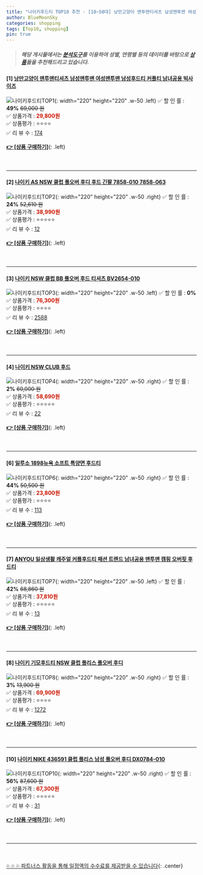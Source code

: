 ```yaml
---
title: "나이키후드티 TOP10 추천 - [10~50대] 낭만고양이 맨투맨티셔츠 남성맨투맨 여성맨투맨 남성후드티 커플티 남녀공용 빅사이즈"
author: BlueMoonSky
categories: shopping
tags: [Top10, shopping]
pin: true
---
```


> ##### 해당 게시물에서는 [**분석도구**](https://itemscout.io/)를 이용하여 **성별**, **연령별** 등의 데이터를 바탕으로 [**상품**](https://link.coupang.com/a/baae76)들을 추천해드리고 있습니다.

#### [1] [낭만고양이 맨투맨티셔츠 남성맨투맨 여성맨투맨 남성후드티 커플티 남녀공용 빅사이즈](https://link.coupang.com/re/AFFSDP?lptag=AF5964186&subid=bluemoonsky6999&pageKey=7618693915&traceid=V0-153&itemId=20194166093&vendorItemId=87285264751)
![나이키후드티TOP1](https://thumbnail10.coupangcdn.com/thumbnails/remote/230x230ex/image/vendor_inventory/e13d/d81019b0593d5ffdc44be9573de91a5df13d807cd0b52a78ce6bd98316a9.png){: width="220" height="220" .w-50 .left}
✅ 할 인 률 : **49%** ~~<del class="base-price"> 69,000  </del>원~~<br>
✅ 상품가격 : <span style="color:#cb1400"> **29,800원** </span><br>
✅ 상품평가 : ⭐⭐⭐⭐<br>
✅ 리 뷰 수 : [174](https://link.coupang.com/re/AFFSDP?lptag=AF5964186&subid=bluemoonsky6999&pageKey=7618693915&traceid=V0-153&itemId=20194166093&vendorItemId=87285264751)<br>
<br>
[**👉  [상품 구매하기]**](https://link.coupang.com/re/AFFSDP?lptag=AF5964186&subid=bluemoonsky6999&pageKey=7618693915&traceid=V0-153&itemId=20194166093&vendorItemId=87285264751){: .left}
<br>
<br>
<br>

***

#### [2] [나이키 AS NSW 클럽 풀오버 후디 후드 긴팔 7858-010 7858-063](https://link.coupang.com/re/AFFSDP?lptag=AF5964186&subid=bluemoonsky6999&pageKey=7449927610&traceid=V0-153&itemId=19392251567&vendorItemId=86550493416)
![나이키후드티TOP2](https://thumbnail7.coupangcdn.com/thumbnails/remote/230x230ex/image/vendor_inventory/378d/da85f0ea167762109a681e9e2b38442b91f7588374009accb78f7466b86e.jpg){: width="220" height="220" .w-50 .right}
✅ 할 인 률 : **24%** ~~<del class="base-price"> 52,610  </del>원~~<br>
✅ 상품가격 : <span style="color:#cb1400"> **38,990원** </span><br>
✅ 상품평가 : ⭐⭐⭐⭐⭐<br>
✅ 리 뷰 수 : [12](https://link.coupang.com/re/AFFSDP?lptag=AF5964186&subid=bluemoonsky6999&pageKey=7449927610&traceid=V0-153&itemId=19392251567&vendorItemId=86550493416)<br>
<br>
[**👉  [상품 구매하기]**](https://link.coupang.com/re/AFFSDP?lptag=AF5964186&subid=bluemoonsky6999&pageKey=7449927610&traceid=V0-153&itemId=19392251567&vendorItemId=86550493416){: .left}
<br>
<br>
<br>

***

#### [3] [나이키 NSW 클럽 BB 풀오버 후드 티셔츠 BV2654-010](https://link.coupang.com/re/AFFSDP?lptag=AF5964186&subid=bluemoonsky6999&pageKey=7597979138&traceid=V0-153&itemId=20092056333&vendorItemId=87187405635)
![나이키후드티TOP3](https://thumbnail7.coupangcdn.com/thumbnails/remote/230x230ex/image/vendor_inventory/ff6b/70560ac3768f0641152bbd6935ae5220d33f7ff539a1178a04244342c9fd.jpg){: width="220" height="220" .w-50 .left}
✅ 할 인 률 : **0%** <br>
✅ 상품가격 : <span style="color:#cb1400"> **76,300원** </span><br>
✅ 상품평가 : ⭐⭐⭐⭐<br>
✅ 리 뷰 수 : [2588](https://link.coupang.com/re/AFFSDP?lptag=AF5964186&subid=bluemoonsky6999&pageKey=7597979138&traceid=V0-153&itemId=20092056333&vendorItemId=87187405635)<br>
<br>
[**👉  [상품 구매하기]**](https://link.coupang.com/re/AFFSDP?lptag=AF5964186&subid=bluemoonsky6999&pageKey=7597979138&traceid=V0-153&itemId=20092056333&vendorItemId=87187405635){: .left}
<br>
<br>
<br>

***

#### [4] [나이키 NSW CLUB 후드](https://link.coupang.com/re/AFFSDP?lptag=AF5964186&subid=bluemoonsky6999&pageKey=5025101199&traceid=V0-153&itemId=12668081784&vendorItemId=80677381216)
![나이키후드티TOP4](https://thumbnail6.coupangcdn.com/thumbnails/remote/230x230ex/image/vendor_inventory/59bf/ee852634a63ec22efcc3d5df162b39d560e9a69a3060515d7df2f0ad4262.jpg){: width="220" height="220" .w-50 .right}
✅ 할 인 률 : **2%** ~~<del class="base-price"> 60,000  </del>원~~<br>
✅ 상품가격 : <span style="color:#cb1400"> **58,690원** </span><br>
✅ 상품평가 : ⭐⭐⭐⭐⭐<br>
✅ 리 뷰 수 : [22](https://link.coupang.com/re/AFFSDP?lptag=AF5964186&subid=bluemoonsky6999&pageKey=5025101199&traceid=V0-153&itemId=12668081784&vendorItemId=80677381216)<br>
<br>
[**👉  [상품 구매하기]**](https://link.coupang.com/re/AFFSDP?lptag=AF5964186&subid=bluemoonsky6999&pageKey=5025101199&traceid=V0-153&itemId=12668081784&vendorItemId=80677381216){: .left}
<br>
<br>
<br>

***

#### [6] [일루소 1898뉴욕 소프트 특양면 후드티](https://link.coupang.com/re/AFFSDP?lptag=AF5964186&subid=bluemoonsky6999&pageKey=7521024331&traceid=V0-153&itemId=19725847703&vendorItemId=86941504033)
![나이키후드티TOP6](https://thumbnail7.coupangcdn.com/thumbnails/remote/230x230ex/image/vendor_inventory/5767/3298d4a23d5ef3c605896a3caa89b948b60572dee47aea6f794e36bfda4e.jpg){: width="220" height="220" .w-50 .right}
✅ 할 인 률 : **44%** ~~<del class="base-price"> 50,500  </del>원~~<br>
✅ 상품가격 : <span style="color:#cb1400"> **23,800원** </span><br>
✅ 상품평가 : ⭐⭐⭐⭐<br>
✅ 리 뷰 수 : [113](https://link.coupang.com/re/AFFSDP?lptag=AF5964186&subid=bluemoonsky6999&pageKey=7521024331&traceid=V0-153&itemId=19725847703&vendorItemId=86941504033)<br>
<br>
[**👉  [상품 구매하기]**](https://link.coupang.com/re/AFFSDP?lptag=AF5964186&subid=bluemoonsky6999&pageKey=7521024331&traceid=V0-153&itemId=19725847703&vendorItemId=86941504033){: .left}
<br>
<br>
<br>

***

#### [7] [ANYOU 일상생활 캐주얼 커플후드티 패션 트렌드 남녀공용 맨투맨 캠핑 오버핏 후드티](https://link.coupang.com/re/AFFSDP?lptag=AF5964186&subid=bluemoonsky6999&pageKey=7599774639&traceid=V0-153&itemId=20101192967&vendorItemId=87207738662)
![나이키후드티TOP7](https://thumbnail9.coupangcdn.com/thumbnails/remote/230x230ex/image/vendor_inventory/cd48/2ae6ddd9e18e34487c0685f5e8fbf1a044822fa683235a121fdac05f01b7.jpg){: width="220" height="220" .w-50 .left}
✅ 할 인 률 : **42%** ~~<del class="base-price"> 68,860  </del>원~~<br>
✅ 상품가격 : <span style="color:#cb1400"> **37,810원** </span><br>
✅ 상품평가 : ⭐⭐⭐⭐⭐<br>
✅ 리 뷰 수 : [13](https://link.coupang.com/re/AFFSDP?lptag=AF5964186&subid=bluemoonsky6999&pageKey=7599774639&traceid=V0-153&itemId=20101192967&vendorItemId=87207738662)<br>
<br>
[**👉  [상품 구매하기]**](https://link.coupang.com/re/AFFSDP?lptag=AF5964186&subid=bluemoonsky6999&pageKey=7599774639&traceid=V0-153&itemId=20101192967&vendorItemId=87207738662){: .left}
<br>
<br>
<br>

***

#### [8] [나이키 기모후드티 NSW 클럽 플리스 풀오버 후디](https://link.coupang.com/re/AFFSDP?lptag=AF5964186&subid=bluemoonsky6999&pageKey=7538766167&traceid=V0-153&itemId=19812555825&vendorItemId=86914668546)
![나이키후드티TOP8](https://thumbnail10.coupangcdn.com/thumbnails/remote/230x230ex/image/vendor_inventory/d229/d2120c2daaa7fd470d4760d1aa230c661c2c56bfab4286df7f1cff7d83a4.jpg){: width="220" height="220" .w-50 .right}
✅ 할 인 률 : **3%** ~~<del class="base-price"> 13,900  </del>원~~<br>
✅ 상품가격 : <span style="color:#cb1400"> **69,900원** </span><br>
✅ 상품평가 : ⭐⭐⭐⭐<br>
✅ 리 뷰 수 : [1272](https://link.coupang.com/re/AFFSDP?lptag=AF5964186&subid=bluemoonsky6999&pageKey=7538766167&traceid=V0-153&itemId=19812555825&vendorItemId=86914668546)<br>
<br>
[**👉  [상품 구매하기]**](https://link.coupang.com/re/AFFSDP?lptag=AF5964186&subid=bluemoonsky6999&pageKey=7538766167&traceid=V0-153&itemId=19812555825&vendorItemId=86914668546){: .left}
<br>
<br>
<br>

***

#### [10] [나이키 NIKE 436591 클럽 플리스 남성 풀오버 후디 DX0784-010](https://link.coupang.com/re/AFFSDP?lptag=AF5964186&subid=bluemoonsky6999&pageKey=7346522718&traceid=V0-153&itemId=18894881388&vendorItemId=87110303723)
![나이키후드티TOP10](https://thumbnail9.coupangcdn.com/thumbnails/remote/230x230ex/image/vendor_inventory/5f8c/955049c38dcf5305a484dcad14311fb1358e027914e91593f6bcd679af13.jpg){: width="220" height="220" .w-50 .right}
✅ 할 인 률 : **56%** ~~<del class="base-price"> 87,600  </del>원~~<br>
✅ 상품가격 : <span style="color:#cb1400"> **67,300원** </span><br>
✅ 상품평가 : ⭐⭐⭐⭐⭐<br>
✅ 리 뷰 수 : [31](https://link.coupang.com/re/AFFSDP?lptag=AF5964186&subid=bluemoonsky6999&pageKey=7346522718&traceid=V0-153&itemId=18894881388&vendorItemId=87110303723)<br>
<br>
[**👉  [상품 구매하기]**](https://link.coupang.com/re/AFFSDP?lptag=AF5964186&subid=bluemoonsky6999&pageKey=7346522718&traceid=V0-153&itemId=18894881388&vendorItemId=87110303723){: .left}
<br>
<br>
<br>

***
<br><br>[💦 💦 💦 파트너스 활동을 통해 일정액의 수수료를 제공받을 수 있습니다](https://link.coupang.com/a/baae76){: .center}